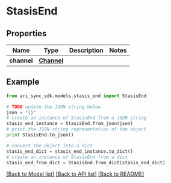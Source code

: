 # StasisEnd


## Properties
Name | Type | Description | Notes
------------ | ------------- | ------------- | -------------
**channel** | [**Channel**](Channel.md) |  | 

## Example

```python
from ari_sync_sdk.models.stasis_end import StasisEnd

# TODO update the JSON string below
json = "{}"
# create an instance of StasisEnd from a JSON string
stasis_end_instance = StasisEnd.from_json(json)
# print the JSON string representation of the object
print StasisEnd.to_json()

# convert the object into a dict
stasis_end_dict = stasis_end_instance.to_dict()
# create an instance of StasisEnd from a dict
stasis_end_from_dict = StasisEnd.from_dict(stasis_end_dict)
```
[[Back to Model list]](../README.md#documentation-for-models) [[Back to API list]](../README.md#documentation-for-api-endpoints) [[Back to README]](../README.md)


